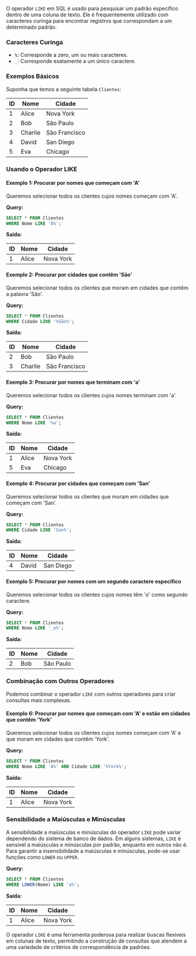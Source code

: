O operador `LIKE` em SQL é usado para pesquisar um padrão específico dentro de uma coluna de texto. Ele é frequentemente utilizado com caracteres curinga para encontrar registros que correspondam a um determinado padrão.

### Caracteres Curinga

- `%`: Corresponde a zero, um ou mais caracteres.
- `_`: Corresponde exatamente a um único caractere.

### Exemplos Básicos

Suponha que temos a seguinte tabela `Clientes`:

| ID | Nome         | Cidade       |
|----|--------------|--------------|
| 1  | Alice        | Nova York    |
| 2  | Bob          | São Paulo    |
| 3  | Charlie      | São Francisco|
| 4  | David        | San Diego    |
| 5  | Eva          | Chicago      |

### Usando o Operador LIKE

#### Exemplo 1: Procurar por nomes que começam com 'A'

Queremos selecionar todos os clientes cujos nomes começam com 'A'.

**Query:**

```sql
SELECT * FROM Clientes
WHERE Nome LIKE 'A%';
```

**Saída:**

| ID | Nome  | Cidade    |
|----|-------|-----------|
| 1  | Alice | Nova York |

#### Exemplo 2: Procurar por cidades que contêm 'São'

Queremos selecionar todos os clientes que moram em cidades que contêm a palavra 'São'.

**Query:**

```sql
SELECT * FROM Clientes
WHERE Cidade LIKE '%São%';
```

**Saída:**

| ID | Nome     | Cidade         |
|----|----------|----------------|
| 2  | Bob      | São Paulo      |
| 3  | Charlie  | São Francisco  |

#### Exemplo 3: Procurar por nomes que terminam com 'a'

Queremos selecionar todos os clientes cujos nomes terminam com 'a'.

**Query:**

```sql
SELECT * FROM Clientes
WHERE Nome LIKE '%a';
```

**Saída:**

| ID | Nome | Cidade    |
|----|------|-----------|
| 1  | Alice| Nova York |
| 5  | Eva  | Chicago   |

#### Exemplo 4: Procurar por cidades que começam com 'San'

Queremos selecionar todos os clientes que moram em cidades que começam com 'San'.

**Query:**

```sql
SELECT * FROM Clientes
WHERE Cidade LIKE 'San%';
```

**Saída:**

| ID | Nome  | Cidade    |
|----|-------|-----------|
| 4  | David | San Diego |

#### Exemplo 5: Procurar por nomes com um segundo caractere específico

Queremos selecionar todos os clientes cujos nomes têm 'o' como segundo caractere.

**Query:**

```sql
SELECT * FROM Clientes
WHERE Nome LIKE '_o%';
```

**Saída:**

| ID | Nome | Cidade    |
|----|------|-----------|
| 2  | Bob  | São Paulo |

### Combinação com Outros Operadores

Podemos combinar o operador `LIKE` com outros operadores para criar consultas mais complexas.

#### Exemplo 6: Procurar por nomes que começam com 'A' e estão em cidades que contêm 'York'

Queremos selecionar todos os clientes cujos nomes começam com 'A' e que moram em cidades que contêm 'York'.

**Query:**

```sql
SELECT * FROM Clientes
WHERE Nome LIKE 'A%' AND Cidade LIKE '%York%';
```

**Saída:**

| ID | Nome  | Cidade    |
|----|-------|-----------|
| 1  | Alice | Nova York |

### Sensibilidade a Maiúsculas e Minúsculas

A sensibilidade a maiúsculas e minúsculas do operador `LIKE` pode variar dependendo do sistema de banco de dados. Em alguns sistemas, `LIKE` é sensível a maiúsculas e minúsculas por padrão, enquanto em outros não é. Para garantir a insensibilidade a maiúsculas e minúsculas, pode-se usar funções como `LOWER` ou `UPPER`.

**Query:**

```sql
SELECT * FROM Clientes
WHERE LOWER(Nome) LIKE 'a%';
```

**Saída:**

| ID | Nome  | Cidade    |
|----|-------|-----------|
| 1  | Alice | Nova York |

O operador `LIKE` é uma ferramenta poderosa para realizar buscas flexíveis em colunas de texto, permitindo a construção de consultas que atendem a uma variedade de critérios de correspondência de padrões.